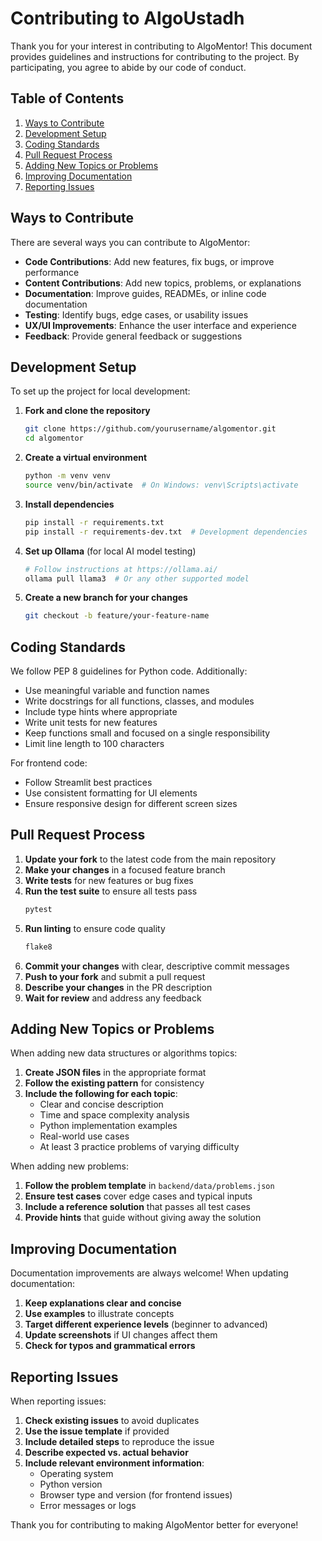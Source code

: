 # Contributing to AlgoUstadh

Thank you for your interest in contributing to AlgoMentor! This document provides guidelines and instructions for contributing to the project. By participating, you agree to abide by our code of conduct.

## Table of Contents

1. [Ways to Contribute](#ways-to-contribute)
2. [Development Setup](#development-setup)
3. [Coding Standards](#coding-standards)
4. [Pull Request Process](#pull-request-process)
5. [Adding New Topics or Problems](#adding-new-topics-or-problems)
6. [Improving Documentation](#improving-documentation)
7. [Reporting Issues](#reporting-issues)

## Ways to Contribute

There are several ways you can contribute to AlgoMentor:

- **Code Contributions**: Add new features, fix bugs, or improve performance
- **Content Contributions**: Add new topics, problems, or explanations
- **Documentation**: Improve guides, READMEs, or inline code documentation
- **Testing**: Identify bugs, edge cases, or usability issues
- **UX/UI Improvements**: Enhance the user interface and experience
- **Feedback**: Provide general feedback or suggestions

## Development Setup

To set up the project for local development:

1. **Fork and clone the repository**
   ```bash
   git clone https://github.com/yourusername/algomentor.git
   cd algomentor
   ```

2. **Create a virtual environment**
   ```bash
   python -m venv venv
   source venv/bin/activate  # On Windows: venv\Scripts\activate
   ```

3. **Install dependencies**
   ```bash
   pip install -r requirements.txt
   pip install -r requirements-dev.txt  # Development dependencies
   ```

4. **Set up Ollama** (for local AI model testing)
   ```bash
   # Follow instructions at https://ollama.ai/
   ollama pull llama3  # Or any other supported model
   ```

5. **Create a new branch for your changes**
   ```bash
   git checkout -b feature/your-feature-name
   ```

## Coding Standards

We follow PEP 8 guidelines for Python code. Additionally:

- Use meaningful variable and function names
- Write docstrings for all functions, classes, and modules
- Include type hints where appropriate
- Write unit tests for new features
- Keep functions small and focused on a single responsibility
- Limit line length to 100 characters

For frontend code:
- Follow Streamlit best practices
- Use consistent formatting for UI elements
- Ensure responsive design for different screen sizes

## Pull Request Process

1. **Update your fork** to the latest code from the main repository
2. **Make your changes** in a focused feature branch
3. **Write tests** for new features or bug fixes
4. **Run the test suite** to ensure all tests pass
   ```bash
   pytest
   ```
5. **Run linting** to ensure code quality
   ```bash
   flake8
   ```
6. **Commit your changes** with clear, descriptive commit messages
7. **Push to your fork** and submit a pull request
8. **Describe your changes** in the PR description
9. **Wait for review** and address any feedback

## Adding New Topics or Problems

When adding new data structures or algorithms topics:

1. **Create JSON files** in the appropriate format
2. **Follow the existing pattern** for consistency
3. **Include the following for each topic**:
   - Clear and concise description
   - Time and space complexity analysis
   - Python implementation examples
   - Real-world use cases
   - At least 3 practice problems of varying difficulty

When adding new problems:

1. **Follow the problem template** in `backend/data/problems.json`
2. **Ensure test cases** cover edge cases and typical inputs
3. **Include a reference solution** that passes all test cases
4. **Provide hints** that guide without giving away the solution

## Improving Documentation

Documentation improvements are always welcome! When updating documentation:

1. **Keep explanations clear and concise**
2. **Use examples** to illustrate concepts
3. **Target different experience levels** (beginner to advanced)
4. **Update screenshots** if UI changes affect them
5. **Check for typos and grammatical errors**

## Reporting Issues

When reporting issues:

1. **Check existing issues** to avoid duplicates
2. **Use the issue template** if provided
3. **Include detailed steps** to reproduce the issue
4. **Describe expected vs. actual behavior**
5. **Include relevant environment information**:
   - Operating system
   - Python version
   - Browser type and version (for frontend issues)
   - Error messages or logs

Thank you for contributing to making AlgoMentor better for everyone!
